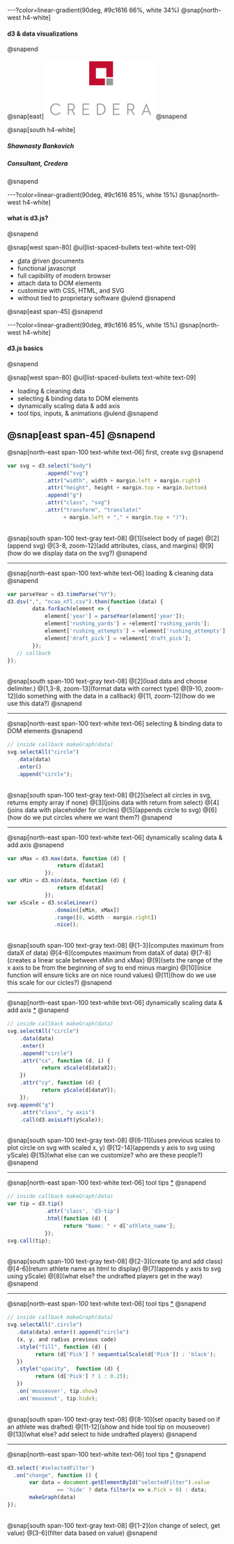 ---?color=linear-gradient(90deg, #9c1616 66%, white 34%)
@snap[north-west h4-white]
#### d3 & data visualizations
@snapend


@snap[east]
![](credera.png)
@snapend

@snap[south h4-white]
##### Shawnasty Bankovich
##### Consultant, Credera
@snapend

---?color=linear-gradient(90deg, #9c1616 85%, white 15%)
@snap[north-west h4-white]
#### what is d3.js?
@snapend

@snap[west span-80]
@ul[list-spaced-bullets text-white text-09]
- <u>d</u>ata <u>d</u>riven <u>d</u>ocuments
- functional javascript
- full capibility of modern browser
- attach data to DOM elements
- customize with CSS, HTML, and SVG
- without tied to proprietary software
@ulend
@snapend

@snap[east span-45]
@snapend

---?color=linear-gradient(90deg, #9c1616 85%, white 15%)
@snap[north-west h4-white]
#### d3.js basics
@snapend

@snap[west span-80]
@ul[list-spaced-bullets text-white text-09]
- loading & cleaning data
- selecting & binding data to DOM elements
- dynamically scaling data & add axis
- tool tips, inputs, & animations
@ulend
@snapend

@snap[east span-45]
@snapend
---

@snap[north-east span-100 text-white text-06]
first, create svg
@snapend

```javascript zoom-14
var svg = d3.select("body")
            .append("svg")
            .attr("width", width + margin.left + margin.right)
            .attr("height", height + margin.top + margin.bottom)
            .append("g")
            .attr("class", "svg")
            .attr("transform", "translate(" 
                  + margin.left + "," + margin.top + ")");
    
```

@snap[south span-100 text-gray text-08]
@[1](select body of page)
@[2](append svg)
@[3-8, zoom-12](add attributes, class, and margins)
@[9](how do we display data on the svg?)
@snapend



---

@snap[north-east span-100 text-white text-06]
loading & cleaning data
@snapend

```javascript zoom-18
var parseYear = d3.timeParse("%Y");
d3.dsv(",", "ncaa_nfl.csv").then(function (data) {
        data.forEach(element => {
            element['year'] = parseYear(element['year']);
            element['rushing_yards'] = +element['rushing_yards'];
            element['rushing_attempts'] = +element['rushing_attempts'];
            element['draft_pick'] = +element['draft_pick'];
        });
   // callback
});
     
```

@snap[south span-100 text-gray text-08]
@[2](load data and choose delimiter.)
@[1,3-8, zoom-13](format data with correct type)
@[9-10, zoom-12](do something with the data in a callback)
@[11, zoom-12](how do we use this data?)
@snapend

---

@snap[north-east span-100 text-white text-06]
selecting & binding data to DOM elements
@snapend

```javascript zoom-18
// inside callback makeGraph(data)
svg.selectAll("circle")
   .data(data)
   .enter()
   .append("circle");
      
```

@snap[south span-100 text-gray text-08]
@[2](select all circles in svg, returns empty array if none)
@[3](joins data with return from select)
@[4](joins data with placeholder for circles)
@[5](appends circle to svg)
@[6](how do we put circles where we want them?)
@snapend

---

@snap[north-east span-100 text-white text-06]
dynamically scaling data & add axis
@snapend

```javascript zoom-18
var xMax = d3.max(data, function (d) {
                return d[dataX]
            });
var xMin = d3.min(data, function (d) {
                return d[dataX]
            });
var xScale = d3.scaleLinear()
               .domain([xMin, xMax])
               .range([0, width - margin.right])
               .nice();
          
```

@snap[south span-100 text-gray text-08]
@[1-3](computes maximum from dataX of data)
@[4-6](computes maximum from dataX of data)
@[7-8](creates a linear scale between xMin and xMax)
@[9](sets the range of the x axis to be from the beginning of svg to end minus margin)
@[10](nice function will ensure ticks are on nice round values)
@[11](how do we use this scale for our cicles?)
@snapend

---

@snap[north-east span-100 text-white text-06]
dynamically scaling data & add axis [*](http://localhost:8000/d3-vis/vis/vis1-mid.html)
@snapend

```javascript zoom-18
// inside callback makeGraph(data)
svg.selectAll("circle")
    .data(data)
    .enter()
    .append("circle")
    .attr("cx", function (d, i) {
           return xScale(d[dataX]);
    })
    .attr("cy", function (d) {
           return yScale(d[dataY]);
    });
svg.append("g")
    .attr("class", "y axis")
    .call(d3.axisLeft(yScale));
     
```

@snap[south span-100 text-gray text-08]
@[6-11](uses previous scales to plot circle on svg with scaled x, y)
@[12-14](appends y axis to svg using yScale)
@[15](what else can we customize? who are these people?)
@snapend

---

@snap[north-east span-100 text-white text-06]
tool tips [*](http://localhost:8000/d3-vis/vis/vis1-tip.html)
@snapend

```javascript zoom-18
// inside callback makeGraph(data)
var tip = d3.tip()
            .attr('class', 'd3-tip')
            .html(function (d) {
                  return "Name: " + d['athlete_name'];
            });
svg.call(tip);
     
```

@snap[south span-100 text-gray text-08]
@[2-3](create tip and add class)
@[4-6](return athlete name as html to display)
@[7](appends y axis to svg using yScale)
@[8](what else? the undrafted players get in the way)
@snapend

---

@snap[north-east span-100 text-white text-06]
tool tips [*](http://localhost:8000/d3-vis/vis/vis1-tip.html)
@snapend

```javascript zoom-18
// inside callback makeGraph(data)
svg.selectAll(".circle")
   .data(data).enter().append("circle")
   (x, y, and radius previous code)
   .style("fill", function (d) {
         return (d['Pick'] ? sequentialScale(d['Pick']) : 'black');
   })
   .style("opacity",  function (d) {
         return (d['Pick'] ? 1 : 0.25);
   })
   .on('mouseover', tip.show)
   .on('mouseout', tip.hide);
                   
```

@snap[south span-100 text-gray text-08]
@[8-10](set opacity based on if an athlete was drafted)
@[11-12](show and hide tool tip on mouseover)
@[13](what else? add select to hide undrafted players)
@snapend

---

@snap[north-east span-100 text-white text-06]
tool tips [*](http://localhost:8000/d3-vis/vis/vis1.html)
@snapend

```javascript zoom-18
d3.select('#selectedFilter')
  .on("change", function () {
       var data = document.getElementById("selectedFilter").value 
                == 'hide' ? data.filter(x => x.Pick > 0) : data;
       makeGraph(data)
});
     
```

@snap[south span-100 text-gray text-08]
@[1-2](on change of select, get value)
@[3-6](filter data based on value)
@snapend